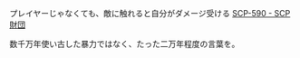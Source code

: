 プレイヤーじゃなくても、敵に触れると自分がダメージ受ける
[SCP-590 - SCP財団](http://scp-jp.wikidot.com/scp-590)





数千万年使い古した暴力ではなく、たった二万年程度の言葉を。

